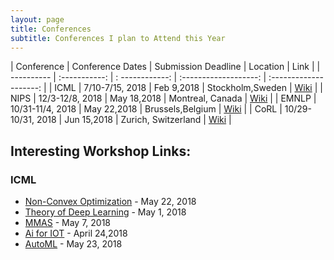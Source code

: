 ```yaml
---
layout: page
title: Conferences 
subtitle: Conferences I plan to Attend this Year  
---
```

| Conference | Conference Dates  | Submission Deadline | Location 	         | Link  	            | 
| ---------- | :-----------: 	 | : ------------:     | :-------------------:   | :--------------------:   |
| ICML	     | 7/10-7/15, 2018   | Feb 9,2018 	       | Stockholm,Sweden 	 | [Wiki](https://icml.cc/) | 
| NIPS       | 12/3-12/8, 2018   | May 18,2018	       | Montreal, Canada	 | [Wiki](https://nips.cc/Conferences/2018) |
| EMNLP	     | 10/31-11/4, 2018  | May 22,2018         | Brussels,Belgium        | [Wiki](http://emnlp2018.org/) |
| CoRL       | 10/29-10/31, 2018 | Jun 15,2018         | Zurich, Switzerland     | [Wiki](http://www.robot-learning.org/) |


## Interesting Workshop Links:
### ICML
- [Non-Convex Optimization](https://sites.google.com/view/icml2018nonconvex/home?authuser=0) - May 22, 2018
- [Theory of Deep Learning](https://sites.google.com/site/deeplearningtheory/) - May 1, 2018
- [MMAS](http://www.ai.soc.i.kyoto-u.ac.jp/mmas2018/) - May 7, 2018 
- [Ai for IOT](https://www.zurich.ibm.com/AI4IoT/submissions.html) - April 24,2018
- [AutoML](https://sites.google.com/site/automl2018icml/) - May 23, 2018
